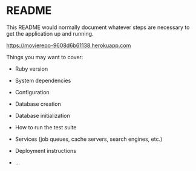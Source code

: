 # README

This README would normally document whatever steps are necessary to get the
application up and running.

https://movierepo-9608d6b61138.herokuapp.com

Things you may want to cover:

* Ruby version

* System dependencies

* Configuration

* Database creation

* Database initialization

* How to run the test suite

* Services (job queues, cache servers, search engines, etc.)

* Deployment instructions

* ...
